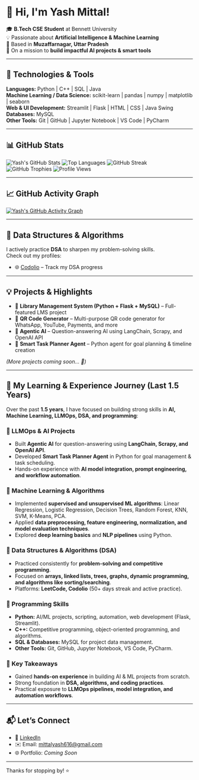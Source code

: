 # 👋 Hi, I'm Yash Mittal!

🎓 **B.Tech CSE Student** at Bennett University  
💡 Passionate about **Artificial Intelligence & Machine Learning**  
📍 Based in **Muzaffarnagar, Uttar Pradesh**  
🚀 On a mission to **build impactful AI projects & smart tools**

---

## 🔧 Technologies & Tools

**Languages:** Python | C++ | SQL | Java  
**Machine Learning / Data Science:** scikit-learn | pandas | numpy | matplotlib | seaborn  
**Web & UI Development:** Streamlit | Flask | HTML | CSS | Java Swing  
**Databases:** MySQL  
**Other Tools:** Git | GitHub | Jupyter Notebook | VS Code | PyCharm

---

## 📊 GitHub Stats

![Yash's GitHub Stats](https://github-readme-stats.vercel.app/api?username=mittalyash616&show_icons=true&theme=radical)
![Top Languages](https://github-readme-stats.vercel.app/api/top-langs/?username=mittalyash616&layout=donut&theme=radical)
![GitHub Streak](https://streak-stats.vercel.app/api?user=mittalyash616&theme=radical&hide_border=true)
![GitHub Trophies](https://github-profile-trophy.vercel.app/?username=mittalyash616&theme=radical&no-frame=true&no-bg=true&margin-w=4)
![Profile Views](https://komarev.com/ghpvc/?username=mittalyash616&label=Profile%20views&color=ff69b4&style=flat)

---

## 📈 GitHub Activity Graph

[![Yash's GitHub Activity Graph](https://github-readme-activity-graph.vercel.app/graph?username=mittalyash616&theme=react-dark)](https://github.com/ashutosh00710/github-readme-activity-graph)

---

## 🧠 Data Structures & Algorithms

I actively practice **DSA** to sharpen my problem-solving skills.  
Check out my profiles:  

- 🌐 [Codolio](https://codolio.com/profile/yash_mittal) – Track my DSA progress

---

## 💡 Projects & Highlights

- 🔹 **Library Management System (Python + Flask + MySQL)** – Full-featured LMS project  
- 🔹 **QR Code Generator** – Multi-purpose QR code generator for WhatsApp, YouTube, Payments, and more  
- 🔹 **Agentic AI** – Question-answering AI using LangChain, Scrapy, and OpenAI API  
- 🔹 **Smart Task Planner Agent** – Python agent for goal planning & timeline creation  

*(More projects coming soon… 🚀)*

---

## 🧠 My Learning & Experience Journey (Last 1.5 Years)

Over the past **1.5 years**, I have focused on building strong skills in **AI, Machine Learning, LLMOps, DSA, and programming**:

### 🔹 LLMOps & AI Projects
- Built **Agentic AI** for question-answering using **LangChain, Scrapy, and OpenAI API**.  
- Developed **Smart Task Planner Agent** in Python for goal management & task scheduling.  
- Hands-on experience with **AI model integration, prompt engineering, and workflow automation**.

### 🔹 Machine Learning & Algorithms
- Implemented **supervised and unsupervised ML algorithms**: Linear Regression, Logistic Regression, Decision Trees, Random Forest, KNN, SVM, K-Means, PCA.  
- Applied **data preprocessing, feature engineering, normalization, and model evaluation techniques**.  
- Explored **deep learning basics** and **NLP pipelines** using Python.

### 🔹 Data Structures & Algorithms (DSA)
- Practiced consistently for **problem-solving and competitive programming**.  
- Focused on **arrays, linked lists, trees, graphs, dynamic programming, and algorithms like sorting/searching**.  
- Platforms: **LeetCode, Codolio** (50+ days streak and active practice).

### 🔹 Programming Skills
- **Python:** AI/ML projects, scripting, automation, web development (Flask, Streamlit).  
- **C++:** Competitive programming, object-oriented programming, and algorithms.  
- **SQL & Databases:** MySQL for project data management.  
- **Other Tools:** Git, GitHub, Jupyter Notebook, VS Code, PyCharm.

### 🚀 Key Takeaways
- Gained **hands-on experience** in building AI & ML projects from scratch.  
- Strong foundation in **DSA, algorithms, and coding practices**.  
- Practical exposure to **LLMOps pipelines, model integration, and automation workflows**.

---

## 📬 Let’s Connect

- 💼 [LinkedIn](https://www.linkedin.com/in/yash-mittal-a42645319)  
- ✉️ Email: mittalyash616@gmail.com  
- 🌐 Portfolio: *Coming Soon*  

---

Thanks for stopping by! ⭐
